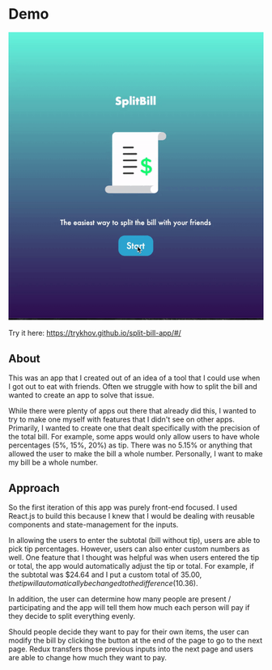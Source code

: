 # Demo
![demo](demo.gif)

Try it here: https://trykhov.github.io/split-bill-app/#/

## About

This was an app that I created out of an idea of a tool that I could use when I got out to eat with friends. Often we struggle with how to split the bill and wanted to create an app to solve that issue. 

While there were plenty of apps out there that already did this, I wanted to try to make one myself with features that I didn't see on other apps. Primarily, I wanted to create one that dealt specifically with the precision of the total bill. For example, some apps would only allow users to have whole percentages (5%, 15%, 20%) as tip. There was no 5.15% or anything that allowed the user to make the bill a whole number. Personally, I want to make my bill be a whole number.

## Approach

So the first iteration of this app was purely front-end focused. I used React.js to build this because I knew that I would be dealing with reusable components and state-management for the inputs.

In allowing the users to enter the subtotal (bill without tip), users are able to pick tip percentages. However, users can also enter custom numbers as well. One feature that I thought was helpful was when users entered the tip or total, the app would automatically adjust the tip or total. For example, if the subtotal was $24.64 and I put a custom total of $35.00, the tip will automatically be changed to the difference ($10.36).

In addition, the user can determine how many people are present / participating and the app will tell them how much each person will pay if they decide to split everything evenly.

Should people decide they want to pay for their own items, the user can modify the bill by clicking the button at the end of the page to go to the next page. Redux transfers those previous inputs into the next page and users are able to change how much they want to pay.